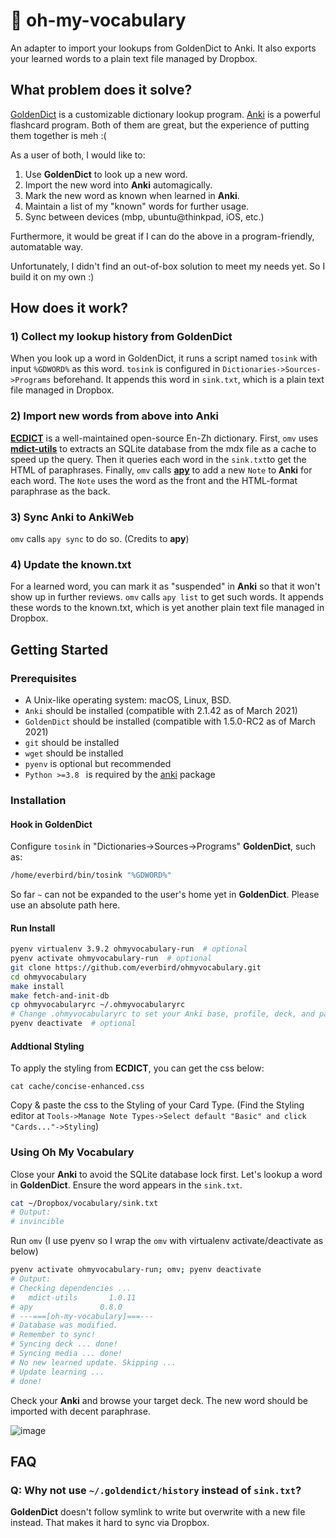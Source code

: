 # &#128214; oh-my-vocabulary

An adapter to import your lookups from GoldenDict to Anki. It also exports your learned words to a plain text file managed by Dropbox.

## What problem does it solve?

[GoldenDict](http://goldendict.org/) is a customizable dictionary lookup program. [Anki](https://apps.ankiweb.net/) is a powerful flashcard program. Both of them are great, but the experience of putting them together is meh :(


As a user of both, I would like to: 

1. Use **GoldenDict** to look up a new word.
2. Import the new word into **Anki** automagically.
3. Mark the new word as known when learned in **Anki**.
4. Maintain a list of my "known" words for further usage.
5. Sync between devices (mbp, ubuntu@thinkpad, iOS, etc.)

Furthermore, it would be great if I can do the above in a program-friendly, automatable way.

Unfortunately, I didn't find an out-of-box solution to meet my needs yet. So I build it on my own :)


## How does it work?

### 1) Collect my lookup history from **GoldenDict**

When you look up a word in GoldenDict, it runs a script named `tosink` with input `%GDWORD%` as this word. `tosink` is configured in `Dictionaries->Sources->Programs` beforehand. It appends this word in `sink.txt`, which is a plain text file managed in Dropbox.

### 2) Import new words from above into **Anki**

[**ECDICT**](https://github.com/skywind3000/ECDICT) is a well-maintained open-source En-Zh dictionary. First, `omv` uses [**mdict-utils**](https://github.com/liuyug/mdict-utils) to extracts an SQLite database from the mdx file as a cache to speed up the query. Then it queries each word in the `sink.txt`to get the HTML of paraphrases. Finally, `omv` calls [**apy**](https://github.com/lervag/apy) to add a new `Note` to **Anki** for each word. The `Note` uses the word as the front and the HTML-format paraphrase as the back.

### 3) Sync **Anki** to AnkiWeb
`omv` calls `apy sync` to do so. (Credits to **apy**)

### 4) Update the known.txt
For a learned word, you can mark it as "suspended" in **Anki** so that it won't show up in further reviews. `omv` calls `apy list` to get such words. It appends these words to the known.txt, which is yet another plain text file managed in Dropbox.

## Getting Started 

### Prerequisites
- A Unix-like operating system: macOS, Linux, BSD.
- `Anki` should be installed (compatible with 2.1.42 as of March 2021)
- `GoldenDict` should be installed (compatible with 1.5.0-RC2 as of March 2021)
- `git` should be installed
- `wget` should be installed
- `pyenv` is optional but recommended
- `Python >=3.8 ` is required by the [anki](https://pypi.org/project/anki/) package

### Installation

#### Hook in GoldenDict
Configure `tosink` in "Dictionaries->Sources->Programs" **GoldenDict**, such as:
```bash
/home/everbird/bin/tosink "%GDWORD%"
```
So far `~` can not be expanded to the user's home yet in **GoldenDict**. Please use an absolute path here.


#### Run Install

```bash
pyenv virtualenv 3.9.2 ohmyvocabulary-run  # optional
pyenv activate ohmyvocabulary-run  # optional
git clone https://github.com/everbird/ohmyvocabulary.git
cd ohmyvocabulary
make install
make fetch-and-init-db
cp ohmyvocabularyrc ~/.ohmyvocabularyrc
# Change .ohmyvocabularyrc to set your Anki base, profile, deck, and paths for *.txt, etc.
pyenv deactivate  # optional
```

#### Addtional Styling
To apply the styling from **ECDICT**, you can get the css below:

```shell
cat cache/concise-enhanced.css
```
Copy & paste the css to the Styling of your Card Type.
(Find the Styling editor at `Tools->Manage Note Types->Select default "Basic" and click "Cards..."->Styling`)

### Using Oh My Vocabulary

Close your **Anki** to avoid the SQLite database lock first. Let's lookup a word in **GoldenDict**. Ensure the word appears in the `sink.txt`.
``` bash
cat ~/Dropbox/vocabulary/sink.txt
# Output:
# invincible
```

Run `omv` (I use pyenv so I wrap the `omv` with virtualenv activate/deactivate as below)
```bash
pyenv activate ohmyvocabulary-run; omv; pyenv deactivate
# Output:
# Checking dependencies ...
#   mdict-utils       1.0.11
# apy               0.8.0
# ---===[oh-my-vocabulary]===---
# Database was modified.
# Remember to sync!
# Syncing deck ... done!
# Syncing media ... done!
# No new learned update. Skipping ...
# Update learning ...
# done!
```

Check your **Anki** and browse your target deck. The new word should be imported with decent paraphrase.

![image](https://live.staticflickr.com/65535/51084303298_52027143cf_b.jpg)

## FAQ

### Q: Why not use `~/.goldendict/history` instead of `sink.txt`?

**GoldenDict** doesn't follow symlink to write but overwrite with a new file instead. That makes it hard to sync via Dropbox.
